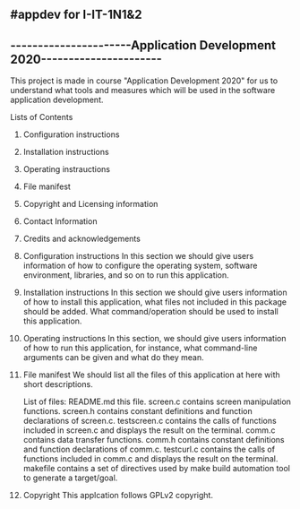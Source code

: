 #appdev for I-IT-1N1&2
----------------------------------------------------------------------- 
----------------------Application Development 2020---------------------- 
------------------------------------------------------------------------ 
This project is made in course "Application Development 2020" for us to 
understand what tools and measures which  will be used in the  software 
application development. 

Lists of Contents
1. Configuration instructions
2. Installation instructions
3. Operating instrauctions
4. File manifest
5. Copyright and Licensing information
6. Contact Information
7. Credits and acknowledgements

1. Configuration instructions
	In this section we should give users information of how to configure 
	the operating system, software environment, libraries, and so on to run
	this application.

2. Installation instructions
	In this section we should give users information of how to install this 
	application, what files not included in this package should be added.
	What command/operation should be used to install this application.

3. Operating instructions
	In this section, we should give users information of how to run 
	this application, for instance, what command-line arguments can be given 
	and what do they mean.

4. File manifest 
	We should list all the files of this application at here with short descriptions.

	List of files:
	README.md		this file.
	screen.c 		contains screen manipulation functions.
	screen.h 		contains constant definitions and function declarations 
					of screen.c.
	testscreen.c 	contains the calls of functions included in screen.c 
				 	and displays the result on the terminal.
	comm.c			contains data transfer functions.
	comm.h 			contains constant definitions and function declarations 
					of comm.c.
	testcurl.c		contains the calls of functions included in comm.c and
					displays the result on the terminal.
	makefile		contains a set of directives used by make build automation
					tool to generate a target/goal.
5. Copyright 
	This applcation follows GPLv2 copyright. 

